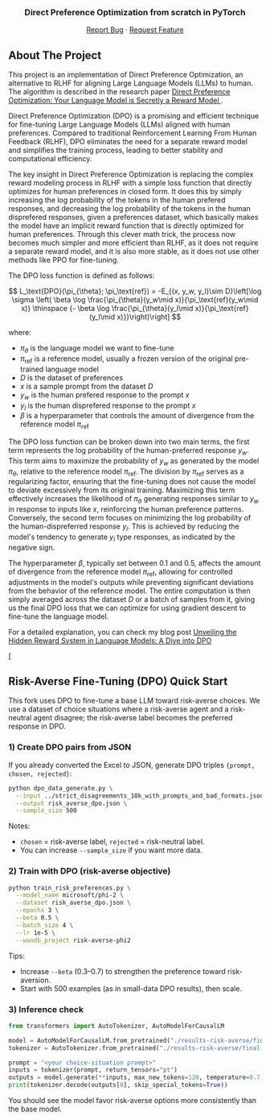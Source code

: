 <a name="readme-top"></a>

<!-- PROJECT LOGO -->
<br />
<div align="center">

<h3 align="center">Direct Preference Optimization from scratch in PyTorch</h3>

  <p align="center">
<!--     <a href="https://github.com/ahmed-alllam/Forward-Forward-Algorithm">View Demo</a> -->
<!--     · -->
    <a href="https://github.com/ahmed-alllam/Direct-Preference-Optimization/issues">Report Bug</a>
    ·
    <a href="https://github.com/ahmed-alllam/Direct-Preference-Optimization/issues">Request Feature</a>
  </p>
</div>

<!-- ABOUT THE PROJECT -->

## About The Project

This project is an implementation of Direct Preference Optimization, an alternative to RLHF for aligning Large Language Models (LLMs) to human. The algorithm is described in the research paper [Direct Preference Optimization: Your Language Model is Secretly a Reward Model
](https://arxiv.org/abs/2305.18290).

Direct Preference Optimization (DPO) is a promising and efficient technique for fine-tuning Large Language Models (LLMs) aligned with human preferences. Compared to traditional Reinforcement Learning From Human Feedback (RLHF), DPO eliminates the need for a separate reward model and simplifies the training process, leading to better stability and computational efficiency.

The key insight in Direct Preference Optimization is replacing the complex reward modeling process in RLHF with a simple loss function that directly optimizes for human preferences in closed form. It does this by simply increasing the log probability of the tokens in the human prefered responses, and decreasing the log probability of the tokens in the human disprefered responses, given a preferences dataset, which basically makes the model have an implicit reward function that is directly optimized for human preferences. Through this clever math trick, the process now becomes much simpler and more efficient than RLHF, as it does not require a separate reward model, and it is also more stable, as it does not use other methods like PPO for fine-tuning.

The DPO loss function is defined as follows:

$$
L_\text{DPO}(\pi_{\theta}; \pi_\text{ref}) = -E_{(x, y_w, y_l)\sim D}\left[\log \sigma \left(
\beta \log \frac{\pi_{\theta}(y_w\mid x)}{\pi_\text{ref}(y_w\mid x)} \thinspace
{- \beta \log \frac{\pi_{\theta}(y_l\mid x)}{\pi_\text{ref}(y_l\mid x)}}\right)\right]
$$

where:

- $\pi_{\theta}$ is the language model we want to fine-tune
- $\pi_\text{ref}$ is a reference model, usually a frozen version of the original pre-trained language model
- $D$ is the dataset of preferences
- $x$ is a sample prompt from the dataset $D$
- $y_w$ is the human prefered response to the prompt $x$
- $y_l$ is the human disprefered response to the prompt $x$
- $\beta$ is a hyperparameter that controls the amount of divergence from the reference model $\pi_\text{ref}$

The DPO loss function can be broken down into two main terms, the first term represents the log probability of the human-preferred response $y_w$. This term aims to maximize the probability of $y_w$ as generated by the model $\pi_{\theta}$, relative to the reference model $\pi_{\text{ref}}$. The division by $\pi_{\text{ref}}$ serves as a regularizing factor, ensuring that the fine-tuning does not cause the model to deviate excessively from its original training. Maximizing this term effectively increases the likelihood of $\pi_{\theta}$ generating responses similar to $y_w$ in response to inputs like $x$, reinforcing the human preference patterns. Conversely, the second term focuses on minimizing the log probability of the human-dispreferred response $y_l$. This is achieved by reducing the model's tendency to generate $y_l$ type responses, as indicated by the negative sign.

The hyperparameter $\beta$, typically set between 0.1 and 0.5, affects the amount of divergence from the reference model $\pi_\text{ref}$, allowing for controlled adjustments in the model's outputs while preventing significant deviations from the behavior of the reference model. The entire computation is then simply averaged across the dataset $D$ or a batch of samples from it, giving us the final DPO loss that we can optimize for using gradient descent to fine-tune the language model.

For a detailed explanation, you can check my blog post [Unveiling the Hidden Reward System in Language Models: A Dive into DPO](https://allam.vercel.app/post/dpo/)

[

## Risk-Averse Fine-Tuning (DPO) Quick Start

This fork uses DPO to fine-tune a base LLM toward risk-averse choices. We use a dataset of choice situations where a risk-averse agent and a risk-neutral agent disagree; the risk-averse label becomes the preferred response in DPO.

### 1) Create DPO pairs from JSON

If you already converted the Excel to JSON, generate DPO triples `{prompt, chosen, rejected}`:

```bash
python dpo_data_generate.py \
  --input ../strict_disagreements_10k_with_prompts_and_bad_formats.json \
  --output risk_averse_dpo.json \
  --sample_size 500
```

Notes:

- `chosen` = risk-averse label, `rejected` = risk-neutral label.
- You can increase `--sample_size` if you want more data.

### 2) Train with DPO (risk-averse objective)

```bash
python train_risk_preferences.py \
  --model_name microsoft/phi-2 \
  --dataset risk_averse_dpo.json \
  --epochs 3 \
  --beta 0.5 \
  --batch_size 4 \
  --lr 1e-5 \
  --wandb_project risk-averse-phi2
```

Tips:

- Increase `--beta` (0.3–0.7) to strengthen the preference toward risk-aversion.
- Start with 500 examples (as in small-data DPO results), then scale.

### 3) Inference check

```python
from transformers import AutoTokenizer, AutoModelForCausalLM

model = AutoModelForCausalLM.from_pretrained("./results-risk-averse/final-model")
tokenizer = AutoTokenizer.from_pretrained("./results-risk-averse/final-model")

prompt = "<your choice-situation prompt>"
inputs = tokenizer(prompt, return_tensors="pt")
outputs = model.generate(**inputs, max_new_tokens=120, temperature=0.7)
print(tokenizer.decode(outputs[0], skip_special_tokens=True))
```

You should see the model favor risk-averse options more consistently than the base model.
